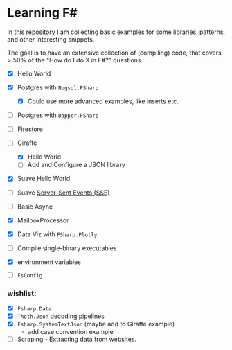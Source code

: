# Learning F#

In this repository I am collecting basic examples for some libraries, patterns, and other interesting snippets.

The goal is to have an extensive collection of (compiling) code, that covers > 50% of the "How do I do X in F#?" questions.

- [x] Hello World
- [x] Postgres with `Npgsql.FSharp`
    - [x] Could use more advanced examples, like inserts etc.
- [ ] Postgres with `Dapper.FSharp`
- [ ] Firestore
- [ ] Giraffe
    - [x] Hello World
    - [ ] Add and Configure a JSON library
- [x] Suave Hello World
- [ ] Suave [Server-Sent Events (SSE)](https://en.wikipedia.org/wiki/Server-sent_events)
- [ ] Basic Async
- [x] MailboxProcessor
- [x] Data Viz with `FSharp.Plotly`
- [ ] Compile single-binary executables
- [x] environment variables
- [ ] `FsConfig`


### wishlist:

- [x] `Fsharp.Data`
- [x] `Thoth.Json` decoding pipelines
- [x] `Fsharp.SystemTextJson` (maybe add to Giraffe example)
    - add case convention example
- [ ] Scraping - Extracting data from websites.
